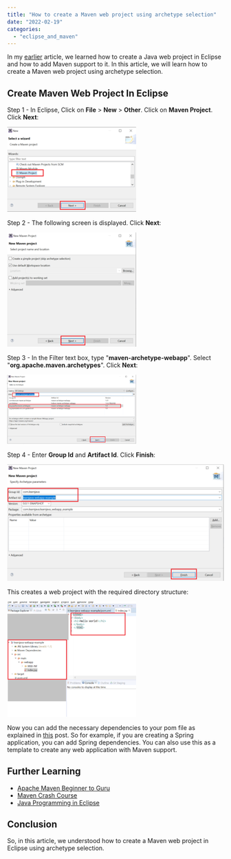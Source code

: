 ```yaml
---
title: "How to create a Maven web project using archetype selection"
date: "2022-02-19"
categories: 
  - "eclipse_and_maven"
---
```


In my [earlier](https://learnjava.co.in/how-to-create-a-maven-web-project-in-eclipse/) article, we learned how to create a Java web project in Eclipse and how to add Maven support to it. In this article, we will learn how to create a Maven web project using archetype selection.

## Create Maven Web Project In Eclipse

Step 1 - In Eclipse, Click on **File** > **New** > **Other**. Click on **Maven Project**. Click **Next**:

[![](images/2-300x197.png)](images/2.png)

Step 2 - The following screen is displayed. Click **Next**:

[![](images/3-300x265.png)](images/3.png)

Step 3 - In the Filter text box, type "**maven-archetype-webapp**". Select "**org.apache.maven.archetypes**". Click **Next**:

[![](images/5-300x160.png)](images/5.png)

Step 4 - Enter **Group Id** and **Artifact Id**. Click **Finish**:

[![](images/6-1024x548.png)](images/6.png)

This creates a web project with the required directory structure:

[![](images/7-300x267.png)](images/7.png)

Now you can add the necessary dependencies to your pom file as explained in [this](https://learnjava.co.in/how-to-add-maven-dependencies-via-eclipse/) post. So for example, if you are creating a Spring application, you can add Spring dependencies. You can also use this as a template to create any web application with Maven support.

## Further Learning

- [Apache Maven Beginner to Guru](https://click.linksynergy.com/deeplink?id=MnzIZAZNE5Y&mid=39197&murl=https%3A%2F%2Fwww.udemy.com%2Fcourse%2Fapache-maven-beginner-to-guru%2F)
- [Maven Crash Course](https://click.linksynergy.com/deeplink?id=MnzIZAZNE5Y&mid=39197&murl=https%3A%2F%2Fwww.udemy.com%2Fcourse%2Fmavencrashcourse%2F)
- [Java Programming in Eclipse](https://click.linksynergy.com/deeplink?id=MnzIZAZNE5Y&mid=39197&murl=https%3A%2F%2Fwww.udemy.com%2Fcourse%2Feclipse-the-basic-java-programming-course%2F)

## Conclusion

So, in this article, we understood how to create a Maven web project in Eclipse using archetype selection.
